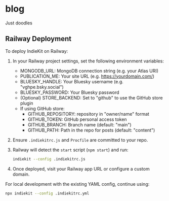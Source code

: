 # blog
Just doodles

## Railway Deployment

To deploy IndieKit on Railway:

1. In your Railway project settings, set the following environment variables:
   - MONGODB_URL: MongoDB connection string (e.g. your Atlas URI)
   - PUBLICATION_ME: Your site URL (e.g. https://yourdomain.com/)
   - BLUESKY_HANDLE: Your Bluesky username (e.g. "vghpe.bsky.social")
   - BLUESKY_PASSWORD: Your Bluesky password
   - (Optional) STORE_BACKEND: Set to "github" to use the GitHub store plugin
   - If using GitHub store:
     - GITHUB_REPOSITORY: repository in "owner/name" format
     - GITHUB_TOKEN: GitHub personal access token
     - GITHUB_BRANCH: Branch name (default: "main")
     - GITHUB_PATH: Path in the repo for posts (default: "content")

2. Ensure `.indiekitrc.js` and `Procfile` are committed to your repo.

3. Railway will detect the `start` script (`npm start`) and run:
   ```bash
   indiekit --config .indiekitrc.js
   ```

4. Once deployed, visit your Railway app URL or configure a custom domain.

For local development with the existing YAML config, continue using:
```bash
npx indiekit --config .indiekitrc.yml
```
